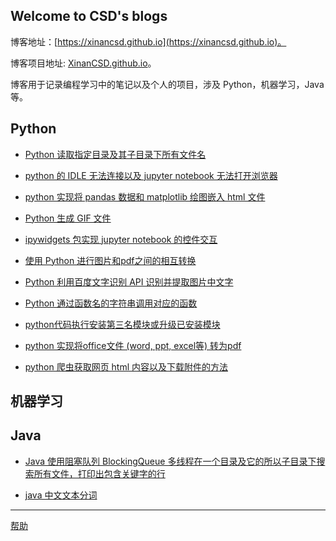 ## Welcome to CSD's blogs

博客地址：[https://xinancsd.github.io](https://xinancsd.github.io)。

博客项目地址: [XinanCSD.github.io](https://github.com/XinanCSD/XinanCSD.github.io)。

博客用于记录编程学习中的笔记以及个人的项目，涉及 Python，机器学习，Java 等。


## Python

- [Python 读取指定目录及其子目录下所有文件名](./Python/python_search_folder.md)

- [python 的 IDLE 无法连接以及 jupyter notebook 无法打开浏览器](./Python/firewall_errors.md)

- [python 实现将 pandas 数据和 matplotlib 绘图嵌入 html 文件](./Python/imgEmbed2Html.md)

- [Python 生成 GIF 文件](./Python/gen_fig.md)

- [ipywidgets 包实现 jupyter notebook 的控件交互](./Python/ipywidgets.md)

- [使用 Python 进行图片和pdf之间的相互转换](./Python/pic2pdf.md)

- [Python 利用百度文字识别 API 识别并提取图片中文字](./Python/baiduAIocr.md)

- [Python 通过函数名的字符串调用对应的函数](./Python/getfunc.md)

- [python代码执行安装第三名模块或升级已安装模块](./Python/installmodule.md)

- [python 实现将office文件 (word, ppt, excel等) 转为pdf](./Python/handleroffice.md)

- [python 爬虫获取网页 html 内容以及下载附件的方法](./Python/gethtmlcontent.md)



## 机器学习


## Java

- [Java 使用阻塞队列 BlockingQueue 多线程在一个目录及它的所以子目录下搜索所有文件，打印出包含关键字的行](./Java/blocking_queue.md)

- [java 中文文本分词](./Java/javaseg.md)





---
[帮助](./docs/help.md)
